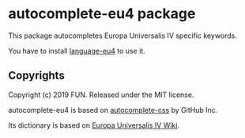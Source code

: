 # autocomplete-eu4 package

This package autocompletes Europa Universalis IV specific keywords.

You have to install [language-eu4](https://github.com/oooFUNooo/language-eu4) to use it.

## Copyrights

Copyright (c) 2019 FUN. Released under the MIT license.

autocomplete-eu4 is based on [autocomplete-css](https://github.com/atom/autocomplete-css) by GitHub Inc.

Its dictionary is based on [Europa Universalis IV Wiki](https://eu4.paradoxwikis.com).
